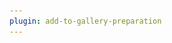 ```yaml
---
plugin: add-to-gallery-preparation
---
```


# <title>

> [!Note]
> This is a submission helper template please find the [contributor guidance](/docfx/contribute.md) to help you write this scenario.

## Summary

Lorem ipsum dolor sit amet, consectetuer adipiscing elit. Maecenas porttitor congue massa. Fusce posuere, magna sed pulvinar ultricies, purus lectus malesuada libero, sit amet commodo magna eros quis urna.

![Example Screenshot](assets/example.png)

Lorem ipsum dolor sit amet, consectetuer adipiscing elit. Maecenas porttitor congue massa. Fusce posuere, magna sed pulvinar ultricies, purus lectus malesuada libero, sit amet commodo magna eros quis urna.Nunc viverra imperdiet enim. Fusce est. Vivamus a tellus.Pellentesque habitant morbi tristique senectus et netus et malesuada fames ac turpis egestas. Proin pharetra nonummy pede. Mauris et orci.Aenean nec lorem. In porttitor. Donec laoreet nonummy augue.


# [PnP PowerShell](#tab/pnpps)

```powershell

<your powershell script>

```
[!INCLUDE [More about PnP PowerShell](../../docfx/includes/MORE-PNPPS.md)]

# [CLI for Microsoft 365 using PowerShell](#tab/cli-m365-ps)

```powershell

<your powershell script>

```

# [CLI for Microsoft 365 using Bash](#tab/cli-m365-bash)

```bash

<your bash script>

```

[!INCLUDE [More about CLI for Microsoft 365](../../docfx/includes/MORE-CLIM365.md)]

# [Microsoft Graph PowerShell](#tab/graphps)

```powershell

<your powershell script>

```
[!INCLUDE [More about Microsoft Graph PowerShell SDK](../../docfx/includes/MORE-GRAPHSDK.md)]

# [SPO Management Shell](#tab/spoms-ps)

```powershell

<your powershell script>

```
[!INCLUDE [More about SPO Management Shell](../../docfx/includes/MORE-SPOMS.md)]

# [Azure CLI](#tab/azure-cli)

```Azure CLI

<your cli script>  

```
[!INCLUDE [More about Azure CLI](../../docfx/includes/MORE-AZURECLI.md)]


# [Power Apps PowerShell](#tab/powerapps-ps)
```powershell

<your powershell script>

```
[!INCLUDE [More about Power Apps PowerShell](../../docfx/includes/MORE-POWERAPPS.md)]


# [MicrosoftTeams PowerShell](#tab/teamsps)
```powershell

<your powershell script>

```
[!INCLUDE [More about Microsoft Teams PowerShell](../../docfx/includes/MORE-TEAMSPS.md)]

***


## Source Credit

Sample first appeared on [https://pnp.github.io/cli-microsoft365/sample-scripts/spo/add-app-catalog/](https://pnp.github.io/cli-microsoft365/sample-scripts/spo/add-app-catalog/)

## Contributors

| Author(s) |
|-----------|
| <-you-> |


[!INCLUDE [DISCLAIMER](../../docfx/includes/DISCLAIMER.md)]
<img src="https://telemetry.sharepointpnp.com/script-samples/scripts/template-script-submission" aria-hidden="true" />